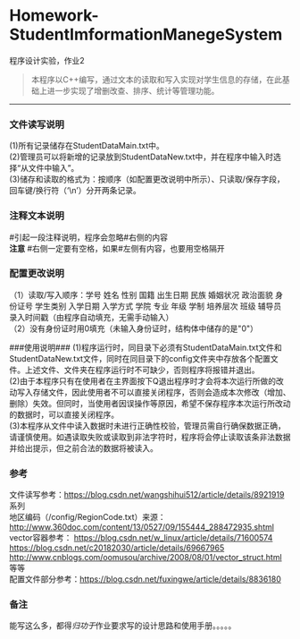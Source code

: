 # Homework-StudentImformationManegeSystem

程序设计实验，作业2
> 本程序以C++编写，通过文本的读取和写入实现对学生信息的存储，在此基础上进一步实现了增删改查、排序、统计等管理功能。

---

### 文件读写说明 ###
(1)所有记录储存在StudentDataMain.txt中。  
(2)管理员可以将新增的记录放到StudentDataNew.txt中，并在程序中输入时选择“从文件中输入”。  
(3)储存和读取的格式为：按顺序（如配置更改说明中所示）、只读取/保存字段，回车键/换行符（‘\n’）分开两条记录。


### 注释文本说明 ###
\#引起一段注释说明，程序会忽略\#右侧的内容  
**注意** #右侧一定要有空格，如果#左侧有内容，也要用空格隔开


### 配置更改说明 ###
（1）读取/写入顺序：学号 姓名 性别 国籍 出生日期 民族 婚姻状况 政治面貌 身份证号 学生类别 入学日期 入学方式 学院 专业 年级 学制 培养层次 班级 辅导员 录入时间戳（由程序自动填充，无需手动输入）  
（2）没有身份证时用0填充（未输入身份证时，结构体中储存的是"0"）


###使用说明###
(1)程序运行时，同目录下必须有StudentDataMain.txt文件和StudentDataNew.txt文件，同时在同目录下的config文件夹中存放各个配置文件。上述文件、文件夹在程序运行时不可缺少，否则程序将报错并退出。  
(2)由于本程序只有在使用者在主界面按下Q退出程序时才会将本次运行所做的改动写入存储文件，因此使用者不可以直接关闭程序，否则会造成本次修改（增加、删除）失效。但同时，当使用者因误操作等原因，希望不保存程序本次运行所改动的数据时，可以直接关闭程序。  
(3)本程序从文件中读入数据时未进行正确性校验，管理员需自行确保数据正确，请谨慎使用。如遇读取失败或读取到非法字符时，程序将会停止读取该条非法数据并给出提示，但之前合法的数据将被读入。  


### 参考 ###
文件读写参考：https://blog.csdn.net/wangshihui512/article/details/8921919 系列  
地区编码（/config/RegionCode.txt）来源：http://www.360doc.com/content/13/0527/09/155444_288472935.shtml  
vector容器参考：
https://blog.csdn.net/w_linux/article/details/71600574
https://blog.csdn.net/c20182030/article/details/69667965
http://www.cnblogs.com/oomusou/archive/2008/08/01/vector_struct.html 等等  
配置文件部分参考：https://blog.csdn.net/fuxingwe/article/details/8836180

### 备注 ###  
能写这么多，都得*归功于*作业要求写的设计思路和使用手册。。。。。

